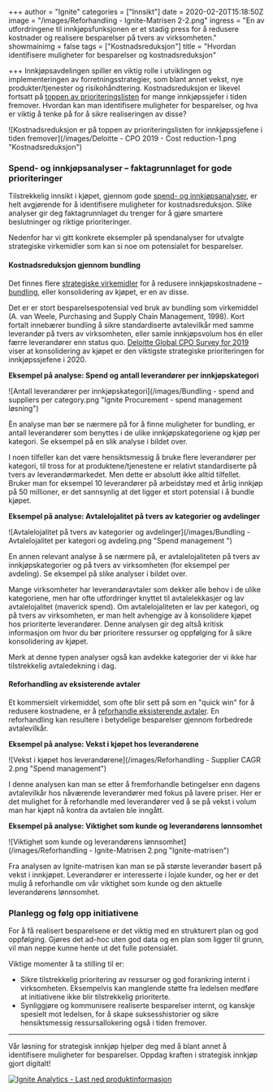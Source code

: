 +++
author = "Ignite"
categories = ["Innsikt"]
date = 2020-02-20T15:18:50Z
image = "/images/Reforhandling - Ignite-Matrisen 2-2.png"
ingress = "En av utfordringene til innkjøpsfunksjonen er et stadig press for å redusere kostnader og realisere besparelser på tvers av virksomheten."
showmainimg = false
tags = ["Kostnadsreduksjon"]
title = "Hvordan identifisere muligheter for besparelser og kostnadsreduksjon"

+++
Innkjøpsavdelingen spiller en viktig rolle i utviklingen og implementeringen av forretningsstrategier, som blant annet vekst, nye produkter/tjenester og risikohåndtering. Kostnadsreduksjon er likevel fortsatt på [toppen av prioriteringslisten](https://www2.deloitte.com/nl/nl/pages/strategy-analytics-and-ma/articles/global-cpo-survey.html "Deloitte Global CPO Survey 2019") for mange innkjøpssjefer i tiden fremover. Hvordan kan man identifisere muligheter for besparelser, og hva er viktig å tenke på for å sikre realiseringen av disse?

![Kostnadsreduksjon er på toppen av prioriteringslisten for innkjøpssjefene i tiden fremover](/images/Deloitte - CPO 2019 - Cost reduction-1.png "Kostnadsreduksjon")

### Spend- og innkjøpsanalyser – faktagrunnlaget for gode prioriteringer

Tilstrekkelig innsikt i kjøpet, gjennom gode [spend- og innkjøpsanalyser](https://www.ignite.no/blogg/innsikt/hva-er-spendanalyse/ "Hva er spendanalyse?"), er helt avgjørende for å identifisere muligheter for kostnadsreduksjon. Slike analyser gir deg faktagrunnlaget du trenger for å gjøre smartere beslutninger og riktige prioriteringer.

Nedenfor har vi gitt konkrete eksempler på spendanalyser for utvalgte strategiske virkemidler som kan si noe om potensialet for besparelser.

#### Kostnadsreduksjon gjennom bundling

Det finnes flere [strategiske virkemidler](https://www.ignite.no/blogg/innsikt/8-virkemidler-for-å-redusere-innkjøpskostnadene/ "8 virkemidler for å redusere innkjøpskostnadene") for å redusere innkjøpskostnadene – [bundling](https://www.ignite.no/blogg/cases/hvordan-bruke-bundling-til-%C3%A5-redusere-innkj%C3%B8pskostnadene/ "Hvordan bruke bundling til å redusere innkjøpskostnadene"), eller konsolidering av kjøpet, er en av disse.

Det er er stort besparelsespotensial ved bruk av bundling som virkemiddel (A. van Weele, Purchasing and Supply Chain Management, 1998). Kort fortalt innebærer bundling å sikre standardiserte avtalevilkår med samme leverandør på tvers av virksomheten, eller samle innkjøpsvolum hos én eller færre leverandører enn status quo. [Deloitte Global CPO Survey for 2019](https://www2.deloitte.com/nl/nl/pages/strategy-analytics-and-ma/articles/global-cpo-survey.html "Deloitte Global CPO Survey 2019") viser at konsolidering av kjøpet er den viktigste strategiske prioriteringen for innkjøpssjefene i 2020.

**Eksempel på analyse: Spend og antall leverandører per innkjøpskategori**

![Antall leverandører per innkjøpskategori](/images/Bundling - spend and suppliers per category.png "Ignite Procurement - spend management løsning")

Èn analyse man bør se nærmere på for å finne muligheter for bundling, er antall leverandører som benyttes i de ulike innkjøpskategoriene og kjøp per kategori. Se eksempel på en slik analyse i bildet over.

I noen tilfeller kan det være hensiktsmessig å bruke flere leverandører per kategori, til tross for at produktene/tjenestene er relativt standardiserte på tvers av leverandørmarkedet. Men dette er absolutt ikke alltid tilfellet. Bruker man for eksempel 10 leverandører på arbeidstøy med et årlig innkjøp på 50 millioner, er det sannsynlig at det ligger et stort potensial i å bundle kjøpet.

**Eksempel på analyse: Avtalelojalitet på tvers av kategorier og avdelinger**

![Avtalelojalitet på tvers av kategorier og avdelinger](/images/Bundling - Avtalelojalitet per kategori og avdeling.png "Spend management ")

En annen relevant analyse å se nærmere på, er avtalelojaliteten på tvers av innkjøpskategorier og på tvers av virksomheten (for eksempel per avdeling). Se eksempel på slike analyser i bildet over.

Mange virksomheter har leverandøravtaler som dekker alle behov i de ulike kategoriene, men har ofte utfordringer knyttet til avtalelekkasjer og lav avtalelojalitet (maverick spend). Om avtalelojaliteten er lav per kategori, og på tvers av virksomheten, er man helt avhengige av å konsolidere kjøpet hos prioriterte leverandører. Denne analysen gir deg altså kritisk informasjon om hvor du bør prioritere ressurser og oppfølging for å sikre konsolidering av kjøpet.

Merk at denne typen analyser også kan avdekke kategorier der vi ikke har tilstrekkelig avtaledekning i dag.

#### Reforhandling av eksisterende avtaler

Et kommersielt virkemiddel, som ofte blir sett på som en "quick win" for å redusere kostnadene, er å [reforhandle eksisterende avtaler](https://www.ignite.no/blogg/cases/reforhandling-et-undervurdert-strategisk-virkemiddel/ "Reforhandling - et undervurdert strategisk virkemiddel?"). En reforhandling kan resultere i betydelige besparelser gjennom forbedrede avtalevilkår.

**Eksempel på analyse: Vekst i kjøpet hos leverandørene**

![Vekst i kjøpet hos leverandørene](/images/Reforhandling - Supplier CAGR 2.png "Spend management")

I denne analysen kan man se etter å fremforhandle betingelser enn dagens avtalevilkår hos nåværende leverandører med fokus på lavere priser. Her er det mulighet for å reforhandle med leverandører ved å se på vekst i volum man har kjøpt nå kontra da avtalen ble inngått.

**Eksempel på analyse: Viktighet som kunde og leverandørens lønnsomhet**

![Viktighet som kunde og leverandørens lønnsomhet](/images/Reforhandling - Ignite-Matrisen 2.png "Ignite-matrisen")

Fra analysen av Ignite-matrisen kan man se på største leverandør basert på vekst i innkjøpet. Leverandører er interesserte i lojale kunder, og her er det mulig å reforhandle om vår viktighet som kunde og den aktuelle leverandørens lønnsomhet.

### Planlegg og følg opp initiativene

For å få realisert besparelsene er det viktig med en strukturert plan og god oppfølging. Gjøres det ad-hoc uten god data og en plan som ligger til grunn, vil man neppe kunne hente ut det fulle potensialet.

Viktige momenter å ta stilling til er:

* Sikre tilstrekkelig prioritering av ressurser og god forankring internt i virksomheten. Eksempelvis kan manglende støtte fra ledelsen medføre at initiativene ikke blir tilstrekkelig prioriterte.
* Synliggjøre og kommunisere realiserte besparelser internt, og kanskje spesielt mot ledelsen, for å skape suksesshistorier og sikre hensiktsmessig ressursallokering også i tiden fremover.

***

Vår løsning for strategisk innkjøp hjelper deg med å blant annet å identifisere muligheter for besparelser. Oppdag kraften i strategisk innkjøp gjort digitalt!

[![](https://www.ignite.no/images/Last%20ned%20produktinfo%20-%201200%20x100.png "Ignite Analytics - Last ned produktinformasjon")](https://www.ignite.no/ignite-analytics/produktinformasjon/ "Ignite Analytics - Last ned produktinformasjon")